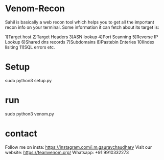 # Venom-Recon
Sahil is basically a web recon tool which helps you to get all the important recon info on your terminal.
Some information it can fetch about its target is:

1)Target host
2)Target Headers
3)ASN lookup
4)Port Scanning
5)Reverse IP Lookup
6)Shared dns records
7)Subdomains
8)Pastebin Enteries
10)Index lisiting
11)SQL errors etc.

# Setup

sudo python3 setup.py

# run

sudo python3 venom.py

# contact

Follow me on insta: https://instagram.com/i.m.gauravchaudhary 
Visit our website: https://teamvenom.org/ 
Whatsapp: +91 9910332273


